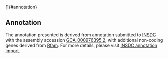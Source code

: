 []{#annotation}

Annotation
----------

The annotation presented is derived from annotation submitted to
[INSDC](http://www.insdc.org) with the assembly accession
[GCA\_000976395.2](http://www.ebi.ac.uk/ena/data/view/GCA_000976395.2),
with additional non-coding genes derived from
[Rfam](http://rfam.xfam.org/). For more details, please visit [INSDC
annotation
import](http://ensemblgenomes.org/info/data/insdc_annotation).
